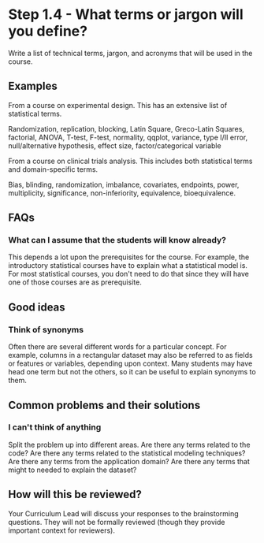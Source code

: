 # Step 1.4 - What terms or jargon will you define?

Write a list of technical terms, jargon, and acronyms that will be used in the course.


## Examples

From a course on experimental design. This has an extensive list of statistical terms.

Randomization, replication, blocking, Latin Square, Greco-Latin Squares, factorial, ANOVA, T-test, F-test, normality, qqplot, variance, type I/II error, null/alternative hypothesis, effect size, factor/categorical variable


From a course on clinical trials analysis. This includes both statistical terms and domain-specific terms.

Bias, blinding, randomization, imbalance, covariates, endpoints, power, multiplicity, significance, non-inferiority, equivalence, bioequivalence.


## FAQs

### What can I assume that the students will know already?

This depends a lot upon the prerequisites for the course. For example, the introductory statistical courses have to explain what a statistical model is. For most statistical courses, you don't need to do that since they will have one of those courses are as prerequisite.


## Good ideas

### Think of synonyms

Often there are several different words for a particular concept. For example, columns in a rectangular dataset may also be referred to as fields or features or variables, depending upon context. Many students may have head one term but not the others, so it can be useful to explain synonyms to them.


## Common problems and their solutions

### I can't think of anything

Split the problem up into different areas. Are there any terms related to the code? Are there any terms related to the statistical modeling techniques? Are there any terms from the application domain? Are there any terms that might to needed to explain the dataset?

## How will this be reviewed?

Your Curriculum Lead will discuss your responses to the brainstorming questions. They will not be formally reviewed (though they provide important context for reviewers).
